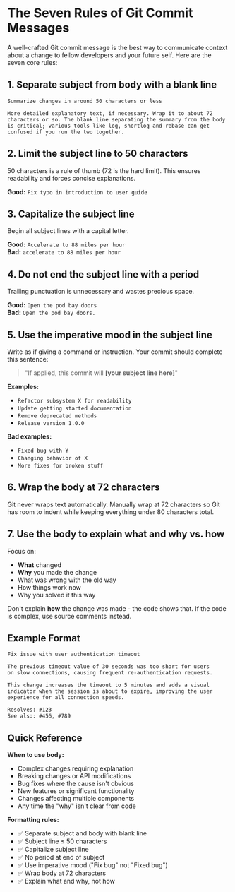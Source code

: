 # The Seven Rules of Git Commit Messages

A well-crafted Git commit message is the best way to communicate context about a change to fellow developers and your future self. Here are the seven core rules:

## 1. Separate subject from body with a blank line

```
Summarize changes in around 50 characters or less

More detailed explanatory text, if necessary. Wrap it to about 72
characters or so. The blank line separating the summary from the body
is critical; various tools like log, shortlog and rebase can get
confused if you run the two together.
```

## 2. Limit the subject line to 50 characters

50 characters is a rule of thumb (72 is the hard limit). This ensures readability and forces concise explanations.

**Good:** `Fix typo in introduction to user guide`

## 3. Capitalize the subject line

Begin all subject lines with a capital letter.

**Good:** `Accelerate to 88 miles per hour`  
**Bad:** `accelerate to 88 miles per hour`

## 4. Do not end the subject line with a period

Trailing punctuation is unnecessary and wastes precious space.

**Good:** `Open the pod bay doors`  
**Bad:** `Open the pod bay doors.`

## 5. Use the imperative mood in the subject line

Write as if giving a command or instruction. Your commit should complete this sentence:

> "If applied, this commit will **[your subject line here]**"

**Examples:**
- `Refactor subsystem X for readability`
- `Update getting started documentation`  
- `Remove deprecated methods`
- `Release version 1.0.0`

**Bad examples:**
- `Fixed bug with Y`
- `Changing behavior of X`
- `More fixes for broken stuff`

## 6. Wrap the body at 72 characters

Git never wraps text automatically. Manually wrap at 72 characters so Git has room to indent while keeping everything under 80 characters total.

## 7. Use the body to explain what and why vs. how

Focus on:
- **What** changed
- **Why** you made the change
- What was wrong with the old way
- How things work now
- Why you solved it this way

Don't explain **how** the change was made - the code shows that. If the code is complex, use source comments instead.

## Example Format

```
Fix issue with user authentication timeout

The previous timeout value of 30 seconds was too short for users
on slow connections, causing frequent re-authentication requests.

This change increases the timeout to 5 minutes and adds a visual
indicator when the session is about to expire, improving the user
experience for all connection speeds.

Resolves: #123
See also: #456, #789
```

## Quick Reference

**When to use body:**
- Complex changes requiring explanation
- Breaking changes or API modifications  
- Bug fixes where the cause isn't obvious
- New features or significant functionality
- Changes affecting multiple components
- Any time the "why" isn't clear from code

**Formatting rules:**
- ✅ Separate subject and body with blank line
- ✅ Subject line ≤ 50 characters  
- ✅ Capitalize subject line
- ✅ No period at end of subject
- ✅ Use imperative mood ("Fix bug" not "Fixed bug")
- ✅ Wrap body at 72 characters
- ✅ Explain what and why, not how